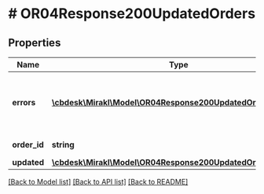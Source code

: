 # # OR04Response200UpdatedOrders

## Properties

Name | Type | Description | Notes
------------ | ------------- | ------------- | -------------
**errors** | [**\cbdesk\Mirakl\Model\OR04Response200UpdatedOrdersErrors[]**](OR04Response200UpdatedOrdersErrors.md) | List of errors encountered when updating order | [optional]
**order_id** | **string** | Order identifier | [optional]
**updated** | [**\cbdesk\Mirakl\Model\OR04Response200UpdatedOrdersUpdated**](OR04Response200UpdatedOrdersUpdated.md) |  | [optional]

[[Back to Model list]](../../README.md#models) [[Back to API list]](../../README.md#endpoints) [[Back to README]](../../README.md)
